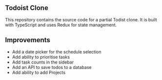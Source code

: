 ## Todoist Clone

This repository contains the source code for a partial Todist clone. It is built with TypeScript and uses Redux for state management.

## Improvements

- Add a date picker for the schedule selection
- Add ability to prioritise tasks
- Add task counts in the sidebar
- Add an API to save todos to a database
- Add ability to add Projects
